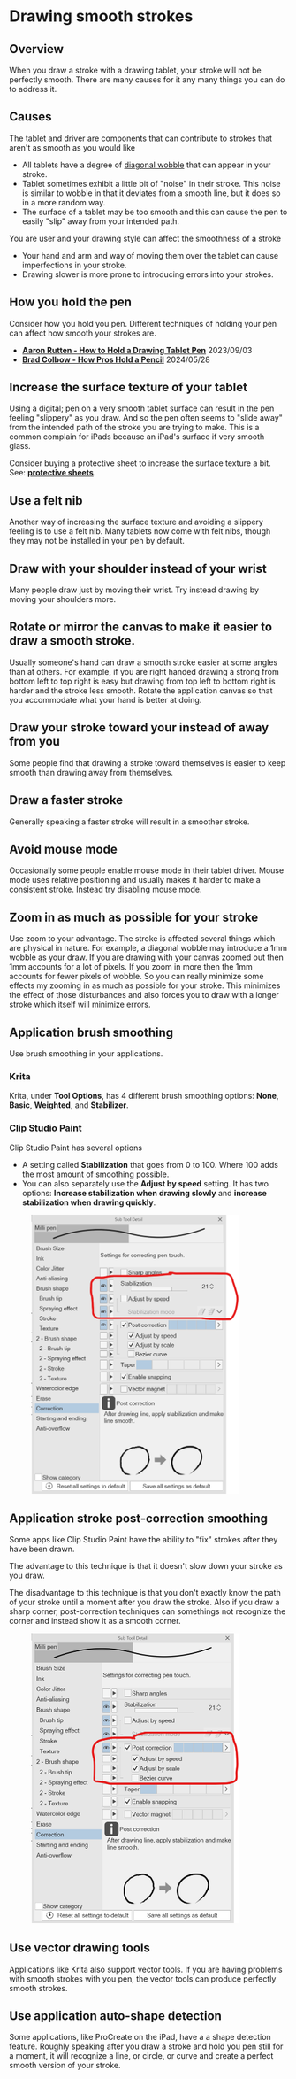 # Drawing smooth strokes

## Overview

When you draw a stroke with a drawing tablet, your stroke will not be perfectly smooth. There are many causes for it any many things you can do to address it.

## Causes

The tablet and driver are components that can contribute to strokes that aren't as smooth as you would like

* All tablets have a degree of [diagonal wobble](../core-features/diagonal-wobble.md) that can appear in your stroke.&#x20;
* Tablet sometimes exhibit a little bit of "noise" in their stroke. This noise is similar to wobble in that it deviates from a smooth line, but it does so in a more random way.
* The surface of a tablet may be too smooth and this can cause the pen to easily "slip" away from your intended path.

You are user and your drawing style can affect the smoothness of a stroke

* Your hand and arm and way of moving them over the tablet can cause imperfections in your stroke.
* Drawing slower is more prone to introducing errors into your strokes.

## How you hold the pen

Consider how you hold you pen. Different techniques of holding your pen can affect how smooth your strokes are.

* [**Aaron Rutten - How to Hold a Drawing Tablet Pen**](https://www.youtube.com/watch?v=AAm0DrOrDGQ) 2023/09/03&#x20;
* [**Brad Colbow - How Pros Hold a Pencil**](https://www.youtube.com/watch?v=pB9m4TxZ7oQ) 2024/05/28

## Increase the surface texture of your tablet

Using a digital; pen on a very smooth tablet surface can result in the pen feeling "slippery" as you draw. And so the pen often seems to "slide away" from the intended path of the stroke you are trying to make.  This is a common complain for iPads because an iPad's surface if very smooth glass.

Consider buying a protective sheet to increase the surface texture a bit. See: [**protective sheets**](../../accessories/protective-sheets/).

## Use a felt nib

Another way of increasing the surface texture and avoiding a slippery feeling is to use a felt nib. Many tablets now come with felt nibs, though they may not be installed in your pen by default.

## Draw with your shoulder instead of your wrist

Many people draw just by moving their wrist. Try instead drawing by moving your shoulders more.

## Rotate or mirror the canvas to make it easier to draw a smooth stroke.

Usually someone's hand can draw a smooth stroke easier at some angles than at others. For example, if you are right handed drawing a strong from bottom left to top right is easy but drawing from top left to bottom right is harder and the stroke less smooth. Rotate the application canvas so that you accommodate what your hand is better at doing.&#x20;

## Draw your stroke toward your instead of away from you

Some people find that drawing a stroke toward themselves is easier to keep smooth than drawing away from themselves.

## Draw a faster stroke

Generally speaking a faster stroke will result in a smoother stroke.

## Avoid mouse mode

Occasionally some people enable mouse mode in their tablet driver. Mouse mode uses relative positioning and usually makes it harder to make a consistent stroke. Instead try disabling mouse mode.

## Zoom in as much as possible for your stroke

Use zoom to your advantage. The stroke is affected several things which are physical in nature. For example, a diagonal wobble may introduce a 1mm wobble as your draw. If you are drawing with your canvas zoomed out then 1mm accounts for a lot of pixels. If you zoom in more then the 1mm accounts for fewer pixels of wobble. So you can really minimize some effects my zooming in as much as possible for your stroke. This minimizes the effect of those disturbances and also forces you to draw with a longer stroke which itself will minimize errors.

## Application brush smoothing

Use brush smoothing in your applications.

### Krita

Krita, under **Tool Options**, has 4 different brush smoothing options: **None**, **Basic**, **Weighted**, and **Stabilizer**.&#x20;

### Clip Studio Paint

Clip Studio Paint has several options

* A setting called **Stabilization** that goes from 0 to  100. Where 100 adds the most amount of smoothing possible.
* You can also separately use the **Adjust by speed** setting. It has two options: **Increase stabilization when drawing slowly** and **increase stabilization when drawing quickly**.



<div align="left">

<figure><img src="../../.gitbook/assets/image (1) (1) (1) (1) (1) (1) (1).png" alt="" width="375"><figcaption></figcaption></figure>

</div>

## Application stroke post-correction smoothing

Some apps like Clip Studio Paint have the ability to "fix" strokes after they have been drawn.

The advantage to this technique is that it doesn't slow down your stroke as you draw.

The disadvantage to this technique is that you don't exactly know the path of your stroke until a moment after you draw the stroke. Also if you draw a sharp corner, post-correction techniques can somethings not recognize the corner and instead show it as a smooth corner.

<div align="left">

<figure><img src="../../.gitbook/assets/image (1) (1) (1) (1) (1) (1).png" alt="" width="375"><figcaption></figcaption></figure>

</div>

## Use vector drawing tools

Applications like Krita also support vector tools. If you are having problems with smooth strokes with you pen, the vector tools can produce perfectly smooth strokes.

## Use application auto-shape detection

Some applications, like ProCreate on the iPad, have a a shape detection feature. Roughly speaking after you draw a stroke and hold you pen still for a moment, it will recognize a line, or circle, or curve and create a perfect smooth version of your stroke.&#x20;
